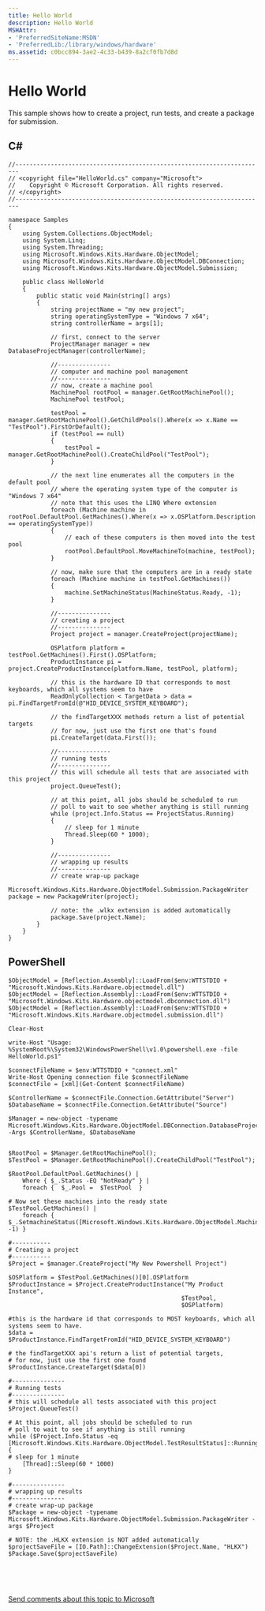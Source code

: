 ```yaml
---
title: Hello World
description: Hello World
MSHAttr:
- 'PreferredSiteName:MSDN'
- 'PreferredLib:/library/windows/hardware'
ms.assetid: c0bcc894-3ae2-4c33-b439-8a2cf0fb7d8d
---
```


# Hello World


This sample shows how to create a project, run tests, and create a package for submission.

## <span id="C_"></span><span id="c_"></span>**C#**


``` syntax
//-----------------------------------------------------------------------
// <copyright file="HelloWorld.cs" company="Microsoft">
//    Copyright © Microsoft Corporation. All rights reserved.
// </copyright>
//-----------------------------------------------------------------------

namespace Samples
{
    using System.Collections.ObjectModel;
    using System.Linq;
    using System.Threading;
    using Microsoft.Windows.Kits.Hardware.ObjectModel;
    using Microsoft.Windows.Kits.Hardware.ObjectModel.DBConnection;
    using Microsoft.Windows.Kits.Hardware.ObjectModel.Submission;

    public class HelloWorld
    {
        public static void Main(string[] args)
        {
            string projectName = "my new project";
            string operatingSystemType = "Windows 7 x64";
            string controllerName = args[1];

            // first, connect to the server
            ProjectManager manager = new DatabaseProjectManager(controllerName);

            //---------------
            // computer and machine pool management
            //---------------
            // now, create a machine pool
            MachinePool rootPool = manager.GetRootMachinePool();
            MachinePool testPool;

            testPool = manager.GetRootMachinePool().GetChildPools().Where(x => x.Name == "TestPool").FirstOrDefault();
            if (testPool == null)
            {
                testPool = manager.GetRootMachinePool().CreateChildPool("TestPool");
            }

            // the next line enumerates all the computers in the default pool
            // where the operating system type of the computer is "Windows 7 x64"
            // note that this uses the LINQ Where extension
            foreach (Machine machine in rootPool.DefaultPool.GetMachines().Where(x => x.OSPlatform.Description == operatingSystemType))
            {
                // each of these computers is then moved into the test pool
                rootPool.DefaultPool.MoveMachineTo(machine, testPool);
            }

            // now, make sure that the computers are in a ready state
            foreach (Machine machine in testPool.GetMachines())
            {
                machine.SetMachineStatus(MachineStatus.Ready, -1);
            }

            //---------------
            // creating a project
            //---------------
            Project project = manager.CreateProject(projectName);

            OSPlatform platform = testPool.GetMachines().First().OSPlatform;
            ProductInstance pi = project.CreateProductInstance(platform.Name, testPool, platform);

            // this is the hardware ID that corresponds to most keyboards, which all systems seem to have
            ReadOnlyCollection < TargetData > data = pi.FindTargetFromId(@"HID_DEVICE_SYSTEM_KEYBOARD");

            // the findTargetXXX methods return a list of potential targets 
            // for now, just use the first one that's found
            pi.CreateTarget(data.First());

            //---------------
            // running tests
            //---------------
            // this will schedule all tests that are associated with this project
            project.QueueTest();

            // at this point, all jobs should be scheduled to run    
            // poll to wait to see whether anything is still running
            while (project.Info.Status == ProjectStatus.Running)
            {
                // sleep for 1 minute
                Thread.Sleep(60 * 1000);
            }

            //---------------
            // wrapping up results
            //---------------
            // create wrap-up package
            Microsoft.Windows.Kits.Hardware.ObjectModel.Submission.PackageWriter package = new PackageWriter(project);

            // note: the .wlkx extension is added automatically
            package.Save(project.Name);
        }
    }
}
```

## <span id="PowerShell"></span><span id="powershell"></span><span id="POWERSHELL"></span>**PowerShell**


``` syntax
$ObjectModel = [Reflection.Assembly]::LoadFrom($env:WTTSTDIO + "Microsoft.Windows.Kits.Hardware.objectmodel.dll")
$ObjectModel = [Reflection.Assembly]::LoadFrom($env:WTTSTDIO + "Microsoft.Windows.Kits.Hardware.objectmodel.dbconnection.dll")
$ObjectModel = [Reflection.Assembly]::LoadFrom($env:WTTSTDIO + "Microsoft.Windows.Kits.Hardware.objectmodel.submission.dll")

Clear-Host

write-Host "Usage: %SystemRoot%\System32\WindowsPowerShell\v1.0\powershell.exe -file HelloWorld.ps1"

$connectFileName = $env:WTTSTDIO + "connect.xml"
Write-Host Opening connection file $connectFileName
$connectFile = [xml](Get-Content $connectFileName)

$ControllerName = $connectFile.Connection.GetAttribute("Server")
$DatabaseName = $connectFile.Connection.GetAttribute("Source")

$Manager = new-object -typename Microsoft.Windows.Kits.Hardware.ObjectModel.DBConnection.DatabaseProjectManager -Args $ControllerName, $DatabaseName 


$RootPool = $Manager.GetRootMachinePool();
$TestPool = $Manager.GetRootMachinePool().CreateChildPool("TestPool");

$RootPool.DefaultPool.GetMachines() | 
    Where { $_.Status -EQ "NotReady" } | 
    foreach {  $_.Pool =  $TestPool  }

# Now set these machines into the ready state
$TestPool.GetMachines() | 
    foreach { $_.SetmachineStatus([Microsoft.Windows.Kits.Hardware.ObjectModel.MachineStatus]::Ready, -1) }

#-----------
# Creating a project
#-----------
$Project = $manager.CreateProject("My New Powershell Project")

$OSPlatform = $TestPool.GetMachines()[0].OSPlatform
$ProductInstance = $Project.CreateProductInstance("My Product Instance",
                                                 $TestPool,
                                                 $OSPlatform)

#this is the hardware id that corresponds to MOST keyboards, which all systems seem to have.
$data = $ProductInstance.FindTargetFromId("HID_DEVICE_SYSTEM_KEYBOARD")

# the findTargetXXX api's return a list of potential targets, 
# for now, just use the first one found
$ProductInstance.CreateTarget($data[0])

#---------------
# Running tests
#---------------
# this will schedule all tests associated with this project
$Project.QueueTest()

# At this point, all jobs should be scheduled to run    
# poll to wait to see if anything is still running
while ($Project.Info.Status -eq [Microsoft.Windows.Kits.Hardware.ObjectModel.TestResultStatus]::Running)
{
# sleep for 1 minute
    [Thread]::Sleep(60 * 1000)
}

#---------------
# wrapping up results
#---------------
# create wrap-up package
$Package = new-object -typename Microsoft.Windows.Kits.Hardware.ObjectModel.Submission.PackageWriter -args $Project

# NOTE: the .HLKX extension is NOT added automatically
$projectSaveFile = [IO.Path]::ChangeExtension($Project.Name, "HLKX")
$Package.Save($projectSaveFile)
```

 

 

[Send comments about this topic to Microsoft](mailto:wsddocfb@microsoft.com?subject=Documentation%20feedback%20%5Bp_hlk_om\p_hlk%5D:%20Hello%20World%20%20RELEASE:%20%287/11/2017%29&body=%0A%0APRIVACY%20STATEMENT%0A%0AWe%20use%20your%20feedback%20to%20improve%20the%20documentation.%20We%20don't%20use%20your%20email%20address%20for%20any%20other%20purpose,%20and%20we'll%20remove%20your%20email%20address%20from%20our%20system%20after%20the%20issue%20that%20you're%20reporting%20is%20fixed.%20While%20we're%20working%20to%20fix%20this%20issue,%20we%20might%20send%20you%20an%20email%20message%20to%20ask%20for%20more%20info.%20Later,%20we%20might%20also%20send%20you%20an%20email%20message%20to%20let%20you%20know%20that%20we've%20addressed%20your%20feedback.%0A%0AFor%20more%20info%20about%20Microsoft's%20privacy%20policy,%20see%20http://privacy.microsoft.com/en-us/default.aspx. "Send comments about this topic to Microsoft")





